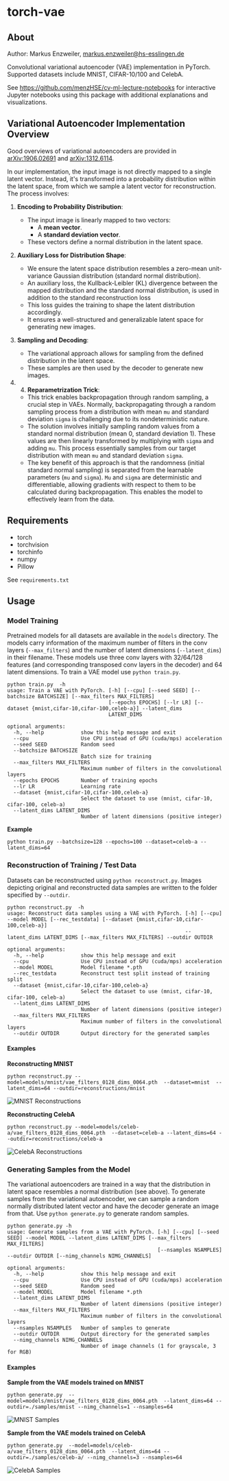 # torch-vae

## About

Author: Markus Enzweiler, markus.enzweiler@hs-esslingen.de

Convolutional variational autoencoder (VAE) implementation in PyTorch. Supported datasets include MNIST, CIFAR-10/100 and CelebA. 

See https://github.com/menzHSE/cv-ml-lecture-notebooks for interactive Jupyter notebooks using this package with additional explanations and visualizations. 

## Variational Autoencoder Implementation Overview

Good overviews of variational autoencoders are provided in [arXiv:1906.02691](https://arxiv.org/abs/1906.02691) and [arXiv:1312.6114](https://arxiv.org/abs/1312.6114).

In our implementation, the input image is not directly mapped to a single latent vector. Instead, it's transformed into a probability distribution within the latent space, from which we sample a latent vector for reconstruction. The process involves:

1. **Encoding to Probability Distribution**: 
   - The input image is linearly mapped to two vectors: 
     - A **mean vector**.
     - A **standard deviation vector**.
   - These vectors define a normal distribution in the latent space.

2. **Auxiliary Loss for Distribution Shape**: 
   - We ensure the latent space distribution resembles a zero-mean unit-variance Gaussian distribution (standard normal distribution).
   - An auxiliary loss, the Kullback-Leibler (KL) divergence between the mapped distribution and the standard normal distribution, is used in addition to the standard reconstruction loss
   - This loss guides the training to shape the latent distribution accordingly.
   - It ensures a well-structured and generalizable latent space for generating new images.

3. **Sampling and Decoding**: 
   - The variational approach allows for sampling from the defined distribution in the latent space.
   - These samples are then used by the decoder to generate new images.

4. 4. **Reparametrization Trick**:
   - This trick enables backpropagation through random sampling, a crucial step in VAEs. Normally, backpropagating through a random sampling process from a distribution with mean ```mu``` and standard deviation ```sigma``` is challenging due to its nondeterministic nature.
   - The solution involves initially sampling random values from a standard normal distribution (mean 0, standard deviation 1). These values are then linearly transformed by multiplying with ```sigma``` and adding ```mu```. This process essentially samples from our target distribution with mean ```mu``` and standard deviation ```sigma```.
   - The key benefit of this approach is that the randomness (initial standard normal sampling) is separated from the learnable parameters (```mu``` and ```sigma```). ```Mu``` and ```sigma``` are deterministic and differentiable, allowing gradients with respect to them to be calculated during backpropagation. This enables the model to effectively learn from the data.


## Requirements
* torch
* torchvision
* torchinfo
* numpy
* Pillow

See `requirements.txt`


## Usage

### Model Training

Pretrained models for all datasets are available in the ```models``` directory. The models carry information of the maximum number of filters in the conv layers (```--max_filters```) and the number of latent dimensions (```--latent_dims```) in their filename. These models use three conv layers with 32/64/128 features (and corresponding transposed conv layers in the decoder) and 64 latent dimensions. To train a VAE model use ```python train.py```. 

```
python train.py  -h
usage: Train a VAE with PyTorch. [-h] [--cpu] [--seed SEED] [--batchsize BATCHSIZE] [--max_filters MAX_FILTERS]
                                 [--epochs EPOCHS] [--lr LR] [--dataset {mnist,cifar-10,cifar-100,celeb-a}] --latent_dims
                                 LATENT_DIMS

optional arguments:
  -h, --help            show this help message and exit
  --cpu                 Use CPU instead of GPU (cuda/mps) acceleration
  --seed SEED           Random seed
  --batchsize BATCHSIZE
                        Batch size for training
  --max_filters MAX_FILTERS
                        Maximum number of filters in the convolutional layers
  --epochs EPOCHS       Number of training epochs
  --lr LR               Learning rate
  --dataset {mnist,cifar-10,cifar-100,celeb-a}
                        Select the dataset to use (mnist, cifar-10, cifar-100, celeb-a)
  --latent_dims LATENT_DIMS
                        Number of latent dimensions (positive integer)
```
**Example**

```python train.py --batchsize=128 --epochs=100 --dataset=celeb-a --latent_dims=64```

### Reconstruction of Training / Test Data

Datasets can be reconstructed using ```python reconstruct.py```. Images depicting original and reconstructed data samples are written to the folder specified by ```--outdir```.

``` 
python reconstruct.py  -h
usage: Reconstruct data samples using a VAE with PyTorch. [-h] [--cpu] --model MODEL [--rec_testdata] [--dataset {mnist,cifar-10,cifar-100,celeb-a}]
                                                          --latent_dims LATENT_DIMS [--max_filters MAX_FILTERS] --outdir OUTDIR

optional arguments:
  -h, --help            show this help message and exit
  --cpu                 Use CPU instead of GPU (cuda/mps) acceleration
  --model MODEL         Model filename *.pth
  --rec_testdata        Reconstruct test split instead of training split
  --dataset {mnist,cifar-10,cifar-100,celeb-a}
                        Select the dataset to use (mnist, cifar-10, cifar-100, celeb-a)
  --latent_dims LATENT_DIMS
                        Number of latent dimensions (positive integer)
  --max_filters MAX_FILTERS
                        Maximum number of filters in the convolutional layers
  --outdir OUTDIR       Output directory for the generated samples
```


#### Examples

**Reconstructing MNIST**

```python reconstruct.py --model=models/mnist/vae_filters_0128_dims_0064.pth  --dataset=mnist  --latent_dims=64 --outdir=reconstructions/mnist```

![MNIST Reconstructions](docs/images/rec_mnist.jpg)


**Reconstructing CelebA**

```python reconstruct.py --model=models/celeb-a/vae_filters_0128_dims_0064.pth  --dataset=celeb-a --latent_dims=64 --outdir=reconstructions/celeb-a```

![CelebA Reconstructions](docs/images/rec_celeb-a.jpg)


### Generating Samples from the Model

The variational autoencoders are trained in a way that the distribution in latent space resembles a normal distribution (see above). To generate samples from the variational autoencoder, we can sample a random normally distributed latent vector and have the decoder generate an image from that. Use ```python generate.py``` to generate random samples. 


``` 
python generate.py -h
usage: Generate samples from a VAE with PyTorch. [-h] [--cpu] [--seed SEED] --model MODEL --latent_dims LATENT_DIMS [--max_filters MAX_FILTERS]
                                                 [--nsamples NSAMPLES] --outdir OUTDIR [--nimg_channels NIMG_CHANNELS]

optional arguments:
  -h, --help            show this help message and exit
  --cpu                 Use CPU instead of GPU (cuda/mps) acceleration
  --seed SEED           Random seed
  --model MODEL         Model filename *.pth
  --latent_dims LATENT_DIMS
                        Number of latent dimensions (positive integer)
  --max_filters MAX_FILTERS
                        Maximum number of filters in the convolutional layers
  --nsamples NSAMPLES   Number of samples to generate
  --outdir OUTDIR       Output directory for the generated samples
  --nimg_channels NIMG_CHANNELS
                        Number of image channels (1 for grayscale, 3 for RGB)
```

#### Examples

**Sample from the VAE models trained on MNIST**

```python generate.py  --model=models/mnist/vae_filters_0128_dims_0064.pth  --latent_dims=64 --outdir=./samples/mnist --nimg_channels=1 --nsamples=64``` 

![MNIST Samples](docs/images/samples_mnist.jpg)


**Sample from the VAE models trained on CelebA**

```python generate.py  --model=models/celeb-a/vae_filters_0128_dims_0064.pth  --latent_dims=64 --outdir=./samples/celeb-a/ --nimg_channels=3 --nsamples=64```

![CelebA Samples](docs/images/samples_celeb-a.jpg)

